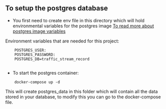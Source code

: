 ## To setup the postgres database
- You first need to create env file in this directory which will hold environmental variables for the postgres image [To read more about postgres image variables](https://hub.docker.com/_/postgres)

Environment variables that are needed for this project:
``` 
    POSTGRES_USER:
    POSTGRES_PASSWORD:
    POSTGRES_DB=traffic_stream_record
    
```

- To start the postgres container:

``` 
    docker-compose up -d 
```


This will create postgres_data in this folder which will contain all the data stored in your database, to modify this you can go to the docker-compose file.
